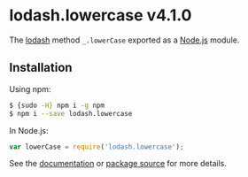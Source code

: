# lodash.lowercase v4.1.0

The [lodash](https://lodash.com/) method `_.lowerCase` exported as a [Node.js](https://nodejs.org/) module.

## Installation

Using npm:
```bash
$ {sudo -H} npm i -g npm
$ npm i --save lodash.lowercase
```

In Node.js:
```js
var lowerCase = require('lodash.lowercase');
```

See the [documentation](https://lodash.com/docs#lowerCase) or [package source](https://github.com/lodash/lodash/blob/4.1.0-npm-packages/lodash.lowercase) for more details.
